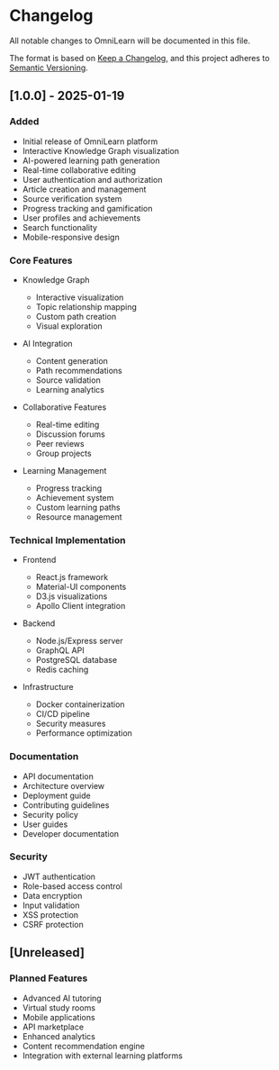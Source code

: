 # Changelog

All notable changes to OmniLearn will be documented in this file.

The format is based on [Keep a Changelog](https://keepachangelog.com/en/1.0.0/),
and this project adheres to [Semantic Versioning](https://semver.org/spec/v2.0.0.html).

## [1.0.0] - 2025-01-19

### Added
- Initial release of OmniLearn platform
- Interactive Knowledge Graph visualization
- AI-powered learning path generation
- Real-time collaborative editing
- User authentication and authorization
- Article creation and management
- Source verification system
- Progress tracking and gamification
- User profiles and achievements
- Search functionality
- Mobile-responsive design

### Core Features
- Knowledge Graph
  - Interactive visualization
  - Topic relationship mapping
  - Custom path creation
  - Visual exploration

- AI Integration
  - Content generation
  - Path recommendations
  - Source validation
  - Learning analytics

- Collaborative Features
  - Real-time editing
  - Discussion forums
  - Peer reviews
  - Group projects

- Learning Management
  - Progress tracking
  - Achievement system
  - Custom learning paths
  - Resource management

### Technical Implementation
- Frontend
  - React.js framework
  - Material-UI components
  - D3.js visualizations
  - Apollo Client integration

- Backend
  - Node.js/Express server
  - GraphQL API
  - PostgreSQL database
  - Redis caching

- Infrastructure
  - Docker containerization
  - CI/CD pipeline
  - Security measures
  - Performance optimization

### Documentation
- API documentation
- Architecture overview
- Deployment guide
- Contributing guidelines
- Security policy
- User guides
- Developer documentation

### Security
- JWT authentication
- Role-based access control
- Data encryption
- Input validation
- XSS protection
- CSRF protection

## [Unreleased]

### Planned Features
- Advanced AI tutoring
- Virtual study rooms
- Mobile applications
- API marketplace
- Enhanced analytics
- Content recommendation engine
- Integration with external learning platforms
